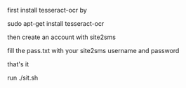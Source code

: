 first install tesseract-ocr by

sudo apt-get install tesseract-ocr

then create an account with site2sms

fill the pass.txt with your site2sms username and password

that's it

run ./sit.sh
